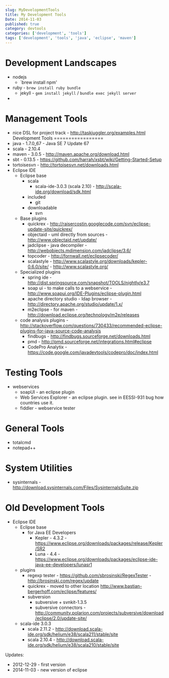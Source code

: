 ```yaml
---
slug: MyDevelopmentTools
title: My Development Tools
Date: 2014-11-03
published: true
category: devtools
categories: ['development', 'tools']
tags: ['development', 'tools', 'java', 'eclipse', 'maven']
---
```

# Development Landscapes
- nodejs
  - `brew install npm'
- ruby - `brew install ruby bundle`
  - jekyll - `gem install jekyll` / `bundle exec jekyll server`
- 

# Management Tools
- nice DSL for project track - http://taskjuggler.org/examples.html
Development Tools
=================
- java - 1.7.0_67 - Java SE 7 Update 67
- scala - 2.10.4
- maven - 3.0.5 - <http://maven.apache.org/download.html>
- sbt - 0.13.5 - <https://github.com/harrah/xsbt/wiki/Getting-Started-Setup>
- tortoisesvn - <http://tortoisesvn.net/downloads.html>
- Eclipse IDE
	- Eclipse base
		- scala
			- scala-ide-3.0.3 (scala 2.10) - <http://scala-ide.org/download/sdk.html>
		- included
			- git
		- downloadable
			- svn
	- Base plugins
		- quickrex - <http://raisercostin.googlecode.com/svn/eclipse-update-site/quickrex/>
		- objectaid - uml directly from sources - <http://www.objectaid.net/update/>
		- jadclipse - java decompiler - <http://webobjects.mdimension.com/jadclipse/3.6/>
		- topcoder - <http://fornwall.net/eclipsecoder/>
		- scalastyle - <http://www.scalastyle.org/downloads/kepler-0.6.0/site/> - <http://www.scalastyle.org/>
	- Specialized plugins
		-   spring ide - <http://dist.springsource.com/snapshot/TOOLS/nightly/e3.7>
		-   soap ui - to make calls to a webservice - <http://www.soapui.org/IDE-Plugins/eclipse-plugin.html>
		-   apache directory studio - ldap browser - <http://directory.apache.org/studio/update/1.x/>
		-   m2eclipse - for maven - <http://download.eclipse.org/technology/m2e/releases>
    -   code analysis plugins - <http://stackoverflow.com/questions/730433/recommended-eclipse-plugins-for-java-source-code-analysis>
        -   findbugs - <http://findbugs.sourceforge.net/downloads.html>
        -   pmd - <http://pmd.sourceforge.net/integrations.html#eclipse>
        -   CodePro Analytix - <https://code.google.com/javadevtools/codepro/doc/index.html>

Testing Tools
=============
-   webservices
    -   soapUI - an eclipse plugin
    -   Web Services Explorer - an eclipse plugin. see in EESSI-931 bug
        how countries use it.
    -   fiddler - webservice tester

General Tools
=============

-   totalcmd
-   notepad++

System Utilities
================

-   sysinternals -
    <http://download.sysinternals.com/Files/SysinternalsSuite.zip>

Old Development Tools
=====================
- Eclipse IDE
	- Eclipse base
		- for Java EE Developers 
			- Kepler - 4.3.2 - <https://www.eclipse.org/downloads/packages/release/Kepler/SR2>
			- Luna - 4.4 - <https://www.eclipse.org/downloads/packages/eclipse-ide-java-ee-developers/lunasr1>
	- plugins
		- regexp tester - <https://github.com/sbrosinski/RegexTester> - <http://brosinski.com/regex/update>
		- quickrex - moved to other location <http://www.bastian-bergerhoff.com/eclipse/features/>
		- subversion
			- subversive + svnkit-1.3.5
			- subversive connectors - <http://community.polarion.com/projects/subversive/download/eclipse/2.0/update-site/>		
	- scala-ide 3.0.3
		- scala 2.11.2 - <http://download.scala-ide.org/sdk/helium/e38/scala211/stable/site>
		- scala 2.10.4 - <http://download.scala-ide.org/sdk/helium/e38/scala210/stable/site>

Updates:
- 2012-12-29 - first version
- 2014-11-03 - new version of eclipse
